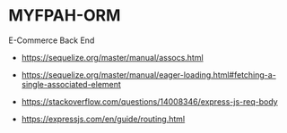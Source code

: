 # MYFPAH-ORM
E-Commerce Back End


* https://sequelize.org/master/manual/assocs.html
* https://sequelize.org/master/manual/eager-loading.html#fetching-a-single-associated-element

* https://stackoverflow.com/questions/14008346/express-js-req-body
* https://expressjs.com/en/guide/routing.html
